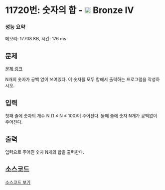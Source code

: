 # 11720번: 숫자의 합 - <img src="https://static.solved.ac/tier_small/2.svg" style="height:20px" /> Bronze IV

<!-- performance -->
### 성능 요약
메모리: 17708 KB, 시간: 176 ms
<!-- end -->

## 문제

[문제 링크](https://boj.kr/11720)

<p>N개의 숫자가 공백 없이 쓰여있다. 이 숫자를 모두 합해서 출력하는 프로그램을 작성하시오.</p>

## 입력

<p>첫째 줄에 숫자의 개수 N (1 ≤ N ≤ 100)이 주어진다. 둘째 줄에 숫자 N개가 공백없이 주어진다.</p>

## 출력

<p>입력으로 주어진 숫자 N개의 합을 출력한다.</p>

## 소스코드

[소스코드 보기](Main.java)